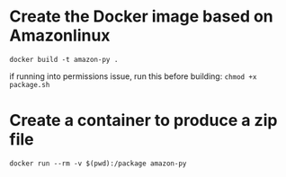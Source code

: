 # Create the Docker image based on Amazonlinux
`docker build -t amazon-py .`

if running into permissions issue, run this before building:
`chmod +x package.sh`

# Create a container to produce a zip file
`docker run --rm -v $(pwd):/package amazon-py`